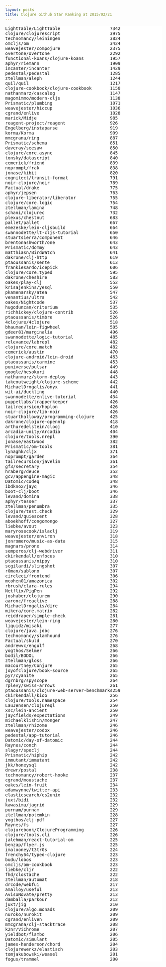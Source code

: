 ```yaml
---
layout: posts
title: Clojure Github Star Ranking at 2015/02/21
---
```

<pre style="background-color: white;border: none;">
LightTable/LightTable                   7342
clojure/clojurescript                   3975
technomancy/leiningen                   3824
omcljs/om                               3424
weavejester/compojure                   2375
overtone/overtone                       2292
functional-koans/clojure-koans          1957
aphyr/riemann                           1909
incanter/incanter                       1429
pedestal/pedestal                       1285
ztellman/aleph                          1244
quil/quil                               1217
clojure-cookbook/clojure-cookbook       1150
nathanmarz/cascalog                     1147
magomimmo/modern-cljs                   1138
Prismatic/plumbing                      1071
weavejester/hiccup                      1036
cgrand/enlive                           1028
marick/Midje                            985
reagent-project/reagent                 926
Engelberg/instaparse                    919
korma/Korma                             909
mmcgrana/ring                           887
Prismatic/schema                        851
daveray/seesaw                          850
clojure/core.async                      845
tonsky/datascript                       840
cemerick/friend                         839
noprompt/frak                           838
jonase/kibit                            820
cognitect/transit-format                791
noir-clojure/noir                       789
Factual/drake                           775
aphyr/jepsen                            763
clojure-liberator/liberator             755
clojure/core.logic                      754
ztellman/lamina                         748
schani/clojurec                         732
plexus/chestnut                         683
pallet/pallet                           667
emezeske/lein-cljsbuild                 664
swannodette/lt-cljs-tutorial            650
stuartsierra/component                  646
brentonashworth/one                     643
Prismatic/dommy                         643
matthiasn/BirdWatch                     641
dakrone/clj-http                        619
ptaoussanis/sente                       613
frankiesardo/icepick                    606
clojure/core.typed                      595
dakrone/cheshire                        583
oakes/play-clj                          552
krisajenkins/yesql                      550
pkamenarsky/atea                        547
venantius/ultra                         542
oakes/Nightcode                         537
hugoduncan/criterium                    535
richhickey/clojure-contrib              526
ptaoussanis/timbre                      526
4clojure/4clojure                       518
bhauman/lein-figwheel                   505
gdeer81/marginalia                      496
swannodette/logic-tutorial              485
relevance/labrepl                       482
clojure/core.match                      482
cemerick/austin                         470
clojure-android/lein-droid              463
ptaoussanis/carmine                     453
puniverse/pulsar                        449
google/hesokuri                         448
nathanmarz/storm-deploy                 443
takeoutweight/clojure-scheme            442
MichaelDrogalis/onyx                    441
wit-ai/duckling                         440
swannodette/enlive-tutorial             434
puppetlabs/trapperkeeper                426
tailrecursion/hoplon                    426
noir-clojure/lib-noir                   426
stuarthalloway/programming-clojure      425
dakrone/clojure-opennlp                 418
arthuredelstein/clooj                   410
arcadia-unity/Arcadia                   404
clojure/tools.nrepl                     390
jonase/eastwood                         382
Prismatic/om-tools                      381
lynaghk/cljx                            371
noprompt/garden                         364
tailrecursion/javelin                   361
gf3/secretary                           354
hraberg/deuce                           352
gcv/appengine-magic                     348
Datomic/codeq                           348
ibdknox/jayq                            346
boot-clj/boot                           346
levand/domina                           338
aphyr/tesser                            337
ztellman/penumbra                       335
clojure/test.check                      329
levand/quiescent                        328
aboekhoff/congomongo                    327
liebke/avout                            323
maryrosecook/islaclj                    319
weavejester/environ                     318
jonromero/music-as-data                 315
magnars/prone                           314
semperos/clj-webdriver                  311
ckirkendall/enfocus                     310
ptaoussanis/nippy                       310
scgilardi/slingshot                     307
r0man/sablono                           307
circleci/frontend                       306
mcohen01/amazonica                      302
rbrush/clara-rules                      294
Netflix/PigPen                          292
joshaber/clojurem                       290
aaronc/freactive                        288
MichaelDrogalis/dire                    284
mikera/core.matrix                      282
reiddraper/simple-check                 281
weavejester/lein-ring                   280
liquidz/misaki                          277
clojure/java.jdbc                       276
technomancy/slamhound                   276
Factual/skuld                           270
andrewvc/engulf                         268
yogthos/Selmer                          266
bodil/BODOL                             266
ztellman/gloss                          266
macourtney/Conjure                      265
joyofclojure/book-source                265
pyr/cyanite                             265
dgrnbrg/spyscope                        264
rplevy/swiss-arrows                     261
ptaoussanis/clojure-web-server-benchmarks259
ckirkendall/kioo                        256
clojure/tools.namespace                 254
LauJensen/clojureql                     250
xsc/lein-ancient                        250
jaycfields/expectations                 249
michaelklishin/monger                   247
ztellman/rhizome                        246
weavejester/codox                       246
pedestal/app-tutorial                   246
Datomic/day-of-datomic                  244
Raynes/conch                            244
slagyr/speclj                           244
Prismatic/hiphip                        242
immutant/immutant                       242
jkk/honeysql                            242
drewr/postal                            238
technomancy/robert-hooke                237
cgrand/moustache                        237
oakes/lein-fruit                        234
adamwynne/twitter-api                   233
elasticsearch/es2unix                   232
juxt/bidi                               232
kawasima/jagrid                         229
purnam/purnam                           229
ztellman/potemkin                       228
yogthos/clj-pdf                         227
Raynes/fs                               227
clojurebook/ClojureProgramming          226
clojure/tools.cli                       226
jalehman/react-tutorial-om              225
benzap/flyer.js                         225
imalooney/t3tr0s                        224
frenchy64/typed-clojure                 223
budu/lobos                              223
omcljs/om-cookbook                      223
liebke/cljr                             222
fhd/clostache                           222
ztellman/automat                        218
drcode/webfui                           217
amalloy/useful                          213
AvisoNovate/pretty                      213
damballa/parkour                        212
juxt/jig                                210
clojure/algo.monads                     209
nuroko/nurokit                          209
cgrand/enliven                          209
mmcgrana/clj-stacktrace                 208
k2nr/ViChrome                           207
yieldbot/flambo                         206
Datomic/simulant                        205
james-henderson/chord                   204
clojurewerkz/elastisch                  203
tomjakubowski/weasel                    201
fogus/trammel                           200
</pre>
